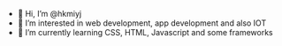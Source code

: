 - 👋 Hi, I’m @hkmiyj
- 👀 I’m interested in web development, app development and also IOT
- 🌱 I’m currently learning CSS, HTML, Javascript and some frameworks

<!---
hkmiyj/hkmiyj is a ✨ special ✨ repository because its `README.md` (this file) appears on your GitHub profile.
You can click the Preview link to take a look at your changes.
--->
